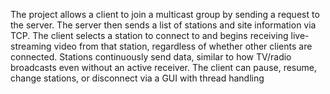 The project allows a client to join a multicast group by sending a request to the server. The server then sends a list of stations and site information via TCP. The client selects a station to connect to and begins receiving live-streaming video from that station, regardless of whether other clients are connected. Stations continuously send data, similar to how TV/radio broadcasts even without an active receiver. The client can pause, resume, change stations, or disconnect via a GUI with thread handling

